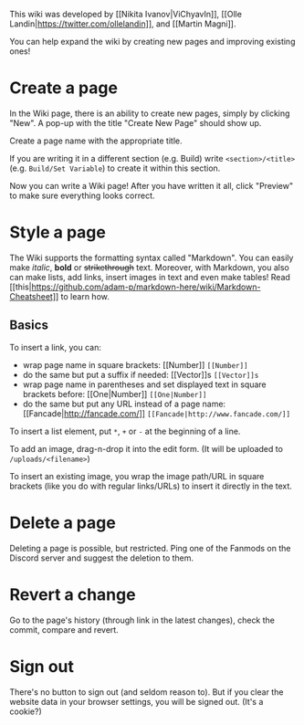 This wiki was developed by [[Nikita Ivanov|ViChyavIn]], [[Olle Landin|https://twitter.com/ollelandin]], and [[Martin Magni]].

You can help expand the wiki by creating new pages and improving existing ones!

# Create a page

In the Wiki page, there is an ability to create new pages, simply by clicking "New". A pop-up with the title "Create New Page" should show up.

Create a page name with the appropriate title.

If you are writing it in a different section (e.g. Build) write `<section>/<title>` (e.g. `Build/Set Variable`) to create it within this section.

Now you can write a Wiki page! After you have written it all, click "Preview" to make sure everything looks correct.

# Style a page

The Wiki supports the formatting syntax called "Markdown". You can easily make *italic*, **bold** or ~~strikethrough~~ text. Moreover, with Markdown, you also can make lists, add links, insert images in text and even make tables! Read [[this|https://github.com/adam-p/markdown-here/wiki/Markdown-Cheatsheet]] to learn how.

## Basics

To insert a link, you can:

* wrap page name in square brackets: [[Number]] `[[Number]]`
* do the same but put a suffix if needed: [[Vector]]s `[[Vector]]s`
* wrap page name in parentheses and set displayed text in square brackets before: [[One|Number]] `[[One|Number]]`
* do the same but put any URL instead of a page name: [[Fancade|http://fancade.com/]] `[[Fancade|http://www.fancade.com/]] `

To insert a list element, put `*`, `+` or `-` at the beginning of a line.

To add an image, drag-n-drop it into the edit form. (It will be uploaded to `/uploads/<filename>`)

To insert an existing image, you wrap the image path/URL in square brackets (like you do with regular links/URLs) to insert it directly in the text.

# Delete a page

Deleting a page is possible, but restricted. Ping one of the Fanmods on the Discord server and suggest the deletion to them.

# Revert a change

Go to the page's history (through link in the latest changes), check the commit, compare and revert.

# Sign out

There's no button to sign out (and seldom reason to). But if you clear the website data in your browser settings, you will be signed out. (It's a cookie?)